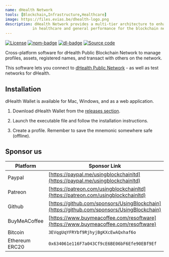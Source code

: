 ```yaml
---
name: dHealth Network
tools: [Blockchain,Infrastructure,Healthcare]
image: https://files.evias.be/dhealth-logo.png
description: dHealth Network provides a multi-tier architecture to enhance the integration of business
            in healthcare and general performance for the blockchain network. Developers can easily build on top of the dHealth ecosystem.
---
```


[![License](https://img.shields.io/badge/License-Apache%202.0-blue.svg)][license]
[![npm-badge][npm-badge]][npm-url]
[![dl-badge][dl-badge]][npm-url]
[![Source code](https://img.shields.io/badge/Source%20code-orange.svg)][code-url]

Cross-platform software for dHealth Public Blockchain Network to manage profiles, assets, registered names, and transact with others on the network.

This software lets you connect to [dHealth Public Network][parent-url] - as well as test networks for dHealth.

## Installation

dHealth Wallet is available for Mac, Windows, and as a web application.

1. Download dHealth Wallet from the [releases section](https://github.com/dhealthproject/dhealth-wallet/releases).

2. Launch the executable file and follow the installation instructions.

3. Create a profile. Remember to save the mnemonic somewhere safe (offline).

## Sponsor us

| Platform | Sponsor Link |
| --- | --- |
| Paypal | [https://paypal.me/usingblockchainltd](https://paypal.me/usingblockchainltd) |
| Patreon | [https://patreon.com/usingblockchainltd](https://patreon.com/usingblockchainltd) |
| Github | [https://github.com/sponsors/UsingBlockchain](https://github.com/sponsors/UsingBlockchain) |
| BuyMeACoffee | [https://www.buymeacoffee.com/resoftware](https://www.buymeacoffee.com/resoftware) |
| Bitcoin | `3EVqgUqYFRYbf9RjhyjBgKXcEwAQxhaf6o` |
| Ethereum ERC20 | `0x634061e116F7a043Cf9cE6BE06bF6Efe90EBf9Ef` |

[parent-url]: https://dhealth.com
[license]: https://opensource.org/licenses/Apache-2.0
[npm-url]: https://www.npmjs.com/package/dhealth-wallet
[npm-badge]: https://img.shields.io/npm/v/dhealth-wallet
[dl-badge]: https://img.shields.io/npm/dt/dhealth-wallet
[code-url]: https://github.com/dhealthproject/catapult-client
